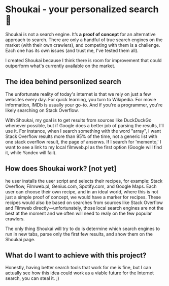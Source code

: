 # Shoukai - your personalized search 🔎

Shoukai is not a search engine. It’s **a proof of concept** for an alternative approach to search. There are only a handful of true search engines on the market (with their own crawlers), and competing with them is a challenge. Each one has its own issues (and trust me, I've tested them all).

I created Shoukai because I think there is room for improvement that could outperform what's currently available on the market.

## The idea behind personlized search

The unfortunate reality of today's internet is that we rely on just a few websites every day. For quick learning, you turn to Wikipedia. For movie information, IMDb is usually your go-to. And if you're a programmer, you're likely searching on Stack Overflow.

With Shoukai, my goal is to get results from sources like DuckDuckGo whenever possible, but if Google does a better job of parsing the results, I’ll use it. For instance, when I search something with the word "array", I want Stack Overflow results more than 95% of the time, not a generic list with one stack overflow result, the page of anserws. If I search for 'memento,' I want to see a link to my local filmweb.pl as the first option (Google will find it, while Yandex will fail).

## How does Shoukai work? [not yet]

he user installs the user script and selects their recipes, for example: Stack Overflow, Filmweb.pl, Genius.com, Spotify.com, and Google Maps. Each user can choose their own recipe, and in an ideal world, where this is not just a simple proof of concept, we would have a marker for recipes. These recipes would also be based on searches from sources like Stack Overflow and Filmweb directly—unfortunately, those local search engines are not the best at the moment and we often will need to realy on the few popular crawlers.

The only thing Shoukai will try to do is determine which search engines to run in new tabs, parse only the first few results, and show them on the Shoukai page.

## What do I want to achieve with this project?
Honestly, having better search tools that work for me is fine, but I can actually see how this idea could work as a viable future for the Internet search, you can steal it. ;)
